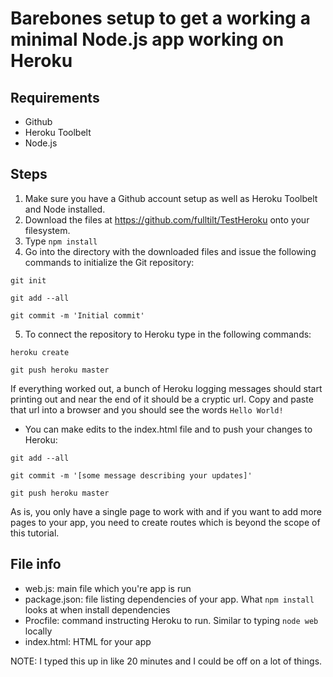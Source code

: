 # Barebones setup to get a working a minimal Node.js app working on Heroku

## Requirements

* Github
* Heroku Toolbelt
* Node.js


## Steps

1. Make sure you have a Github account setup as well as Heroku Toolbelt and Node installed.
2. Download the files at https://github.com/fulltilt/TestHeroku onto your filesystem.
3. Type ```npm install```
4. Go into the directory with the downloaded files and issue the following commands to initialize the Git repository:

 ```
 git init

 git add --all

 git commit -m 'Initial commit'
 ```

5. To connect the repository to Heroku type in the following commands:

 ```
 heroku create

 git push heroku master
 ```

If everything worked out, a bunch of Heroku logging messages should start printing out and near the end of it should be a cryptic url. Copy and paste that url into a browser and you should see the words ```Hello World!```

* You can make edits to the index.html file and to push your changes to Heroku:
 
 ``` 
 git add --all

 git commit -m '[some message describing your updates]'

 git push heroku master
 ```
 
 As is, you only have a single page to work with and if you want to add more pages to your app, you need to create routes which is beyond the scope of this tutorial.


## File info
* web.js: main file which you're app is run
* package.json: file listing dependencies of your app. What ```npm install``` looks at when install dependencies
* Procfile: command instructing Heroku to run. Similar to typing ```node web``` locally
* index.html: HTML for your app

NOTE: I typed this up in like 20 minutes and I could be off on a lot of things.